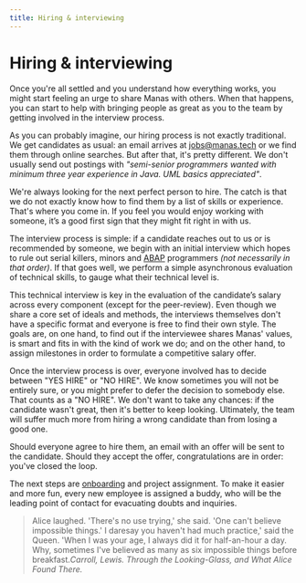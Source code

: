 ```yaml
---
title: Hiring & interviewing
---
```

# Hiring & interviewing

Once you're all settled and you understand how everything works, you might start feeling an urge to share Manas with others. When that happens, you can start to help with bringing people as great as you to the team by getting involved in the interview process.

As you can probably imagine, our hiring process is not exactly traditional. We get candidates as usual: an email arrives at [jobs@manas.tech](mailto:jobs@manas.com.ar) or we find them through online searches. But after that, it's pretty different. We don't usually send out postings with *"semi-senior programmers wanted with minimum three year experience in Java. UML basics appreciated"*.

We're always looking for the next perfect person to hire. The catch is that we do not exactly know how to find them by a list of skills or experience. That's where you come in. If you feel you would enjoy working with someone, it’s a good first sign that they might fit right in with us.

The interview process is simple: if a candidate reaches out to us or is recommended by someone, we begin with an initial interview which hopes to rule out serial killers, minors and [ABAP](https://en.wikipedia.org/wiki/ABAP) programmers *(not necessarily in that order)*. If that goes well, we perform a simple asynchronous evaluation of technical skills, to gauge what their technical level is.

This technical interview is key in the evaluation of the candidate’s salary across every component (except for the peer-review). Even though we share a core set of ideals and methods, the interviews themselves don't have a specific format and everyone is free to find their own style. The goals are, on one hand, to find out if the interviewee shares Manas' values, is smart and fits in with the kind of work we do; and on the other hand, to assign milestones in order to formulate a competitive salary offer.

Once the interview process is over, everyone involved has to decide between "YES HIRE" or "NO HIRE". We know sometimes you will not be entirely sure, or you might prefer to defer the decision to somebody else. That counts as a "NO HIRE". We don't want to take any chances: if the candidate wasn't great, then it's better to keep looking. Ultimately, the team will suffer much more from hiring a wrong candidate than from losing a good one.

Should everyone agree to hire them, an email with an offer will be sent to the candidate. Should they accept the offer, congratulations are in order: you've closed the loop.

The next steps are [onboarding](https://docs.google.com/document/d/1KoxZSdGPQy4a6cV4FofDX87-MYlm4bei7HCKtrC8VGk/edit) and project assignment. To make it easier and more fun, every new employee is assigned a buddy, who will be the leading point of contact for evacuating doubts and inquiries.

> Alice laughed. 'There's no use trying,' she said. 'One can't believe impossible things.' I daresay you haven't had much practice,' said the Queen. 'When I was your age, I always did it for half-an-hour a day. Why, sometimes I've believed as many as six impossible things before breakfast.<cite>Carroll, Lewis. Through the Looking-Glass, and What Alice Found There.</cite>